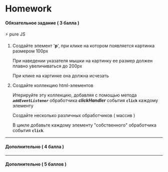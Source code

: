 # Homework

#### Обязательное задание ( 3 балла )

⚡ pure JS

1. Создайте элемент '**p**', при клике на котором появляется картинка размером 100px

   При наведении указателя мышки на картинку ее размер должен плавно увеличиваться до 200px

   При клике на картинке она должна исчезать

2. Создайте коллекцию html-элементов

   Итерируйте эту коллекцию, добавляя с помощью метода **_`addEventListener`_** обработчика **_clickHandler_** события **`click`** каждому элементу

   Создайте несколько различных обработчиков ( массив )

   В цикле добавьте каждому элементу "собственного" обработчика события **`click`**.

***

#### Дополнительно ( 4 балла )



***

#### Дополнительно ( 5 баллов )